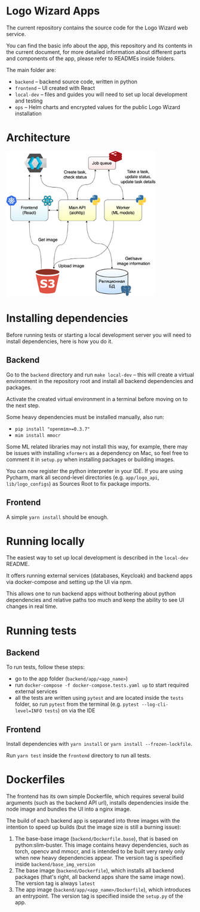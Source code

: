 # Logo Wizard Apps

The current repository contains the source code for the Logo Wizard web service.

You can find the basic info about the app, this repository and its contents in the current document, for more detailed information about different parts and components of the app, please refer to READMEs inside folders.

The main folder are:
- `backend` – backend source code, written in python
- `frontend` – UI created with React
- `local-dev` – files and guides you will need to set up local development and testing
- `ops` – Helm charts and encrypted values for the public Logo Wizard installation

# Architecture

<img src="https://raw.githubusercontent.com/logo-wizard/.github/main/attachments/architecture-en.png" alt="architecture" width="400px">

# Installing dependencies

Before running tests or starting a local development server you will need to install dependencies, here is how you do it.

## Backend

Go to the `backend` directory and run `make local-dev` – this will create a virtual environment in the repository root and install all backend dependencies and packages.

Activate the created virtual environment in a terminal before moving on to the next step.

Some heavy dependencies must be installed manually, also run:
- `pip install "openmim>=0.3.7"`
- `mim install mmocr`

Some ML related libraries may not install this way, for example, there may be issues with installing `xformers` as a dependency on Mac, so feel free to comment it in `setup.py` when installing packages or building images.

You can now register the python interpreter in your IDE.
If you are using Pycharm, mark all second-level directories (e.g. `app/logo_api`, `lib/logo_configs`) as Sources Root to fix package imports.

## Frontend

A simple `yarn install` should be enough.

# Running locally

The easiest way to set up local development is described in the `local-dev` README.

It offers running external services (databases, Keycloak) and backend apps via docker-compose and setting up the UI via npm.

This allows one to run backend apps without bothering about python dependencies and relative paths too much and keep the ability to see UI changes in real time.

# Running tests

## Backend

To run tests, follow these steps:
- go to the app folder (`backend/app/<app_name>`)
- run `docker-compose -f docker-compose.tests.yaml up` to start required external services
- all the tests are written using `pytest` and are located inside the `tests` folder, so run `pytest` from the terminal (e.g. `pytest --log-cli-level=INFO tests`) on via the IDE

## Frontend

Install dependencies with `yarn install` or `yarn install --frozen-lockfile`.

Run `yarn test` inside the `frontend` directory to run all tests.

# Dockerfiles

The frontend has its own simple Dockerfile, which requires several build arguments (such as the backend API url), installs dependencies inside the node image and bundles the UI into a nginx image.

The build of each backend app is separated into three images with the intention to speed up builds (but the image size is still a burning issue):
1. The base-base image (`backend/Dockerfile.base`), that is based on python:slim-buster. This image contains heavy dependencies, such as torch, opencv and mmocr, and is intended to be built very rarely only when new heavy dependencies appear. The version tag is specified inside `backend/base_img_version`
2. The base image (`backend/Dockerfile`), which installs all backend packages (that's right, all backend apps share the same image now). The version tag is always `latest`
3. The app image (`backend/app/<app_name>/Dockerfile`), which introduces an entrypoint. The version tag is specified inside the `setup.py` of the app.
